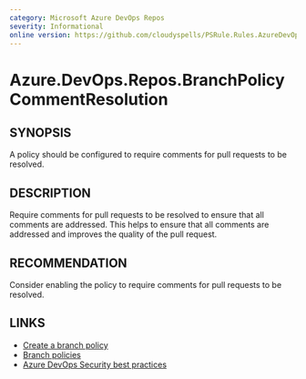 ```yaml
---
category: Microsoft Azure DevOps Repos
severity: Informational
online version: https://github.com/cloudyspells/PSRule.Rules.AzureDevOps/blob/main/src/PSRule.Rules.AzureDevOps/en-US/Azure.DevOps.Repos.BranchPolicyCommentResolution.md
---
```


# Azure.DevOps.Repos.BranchPolicyCommentResolution

## SYNOPSIS

A policy should be configured to require comments for pull requests to be resolved.

## DESCRIPTION

Require comments for pull requests to be resolved to ensure that all comments are addressed. This helps to ensure that all comments are addressed and improves the quality of the pull request.

## RECOMMENDATION

Consider enabling the policy to require comments for pull requests to be resolved.

## LINKS

- [Create a branch policy](https://docs.microsoft.com/en-us/azure/devops/repos/git/branch-policies?view=azure-devops)
- [Branch policies](https://docs.microsoft.com/en-us/azure/devops/repos/git/branch-policies-overview?view=azure-devops)
- [Azure DevOps Security best practices](https://docs.microsoft.com/en-us/azure/devops/user-guide/security-best-practices?view=azure-devops#repositories-and-branches)
